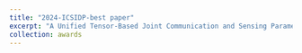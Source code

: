 ```yaml
---
title: "2024-ICSIDP-best paper"
excerpt: "A Unified Tensor-Based Joint Communication and Sensing Parameter Estimation for ISAC with Large-Scale User Access<br/><img src='../images/2024-best_paper.jpg'>"
collection: awards
---
```

